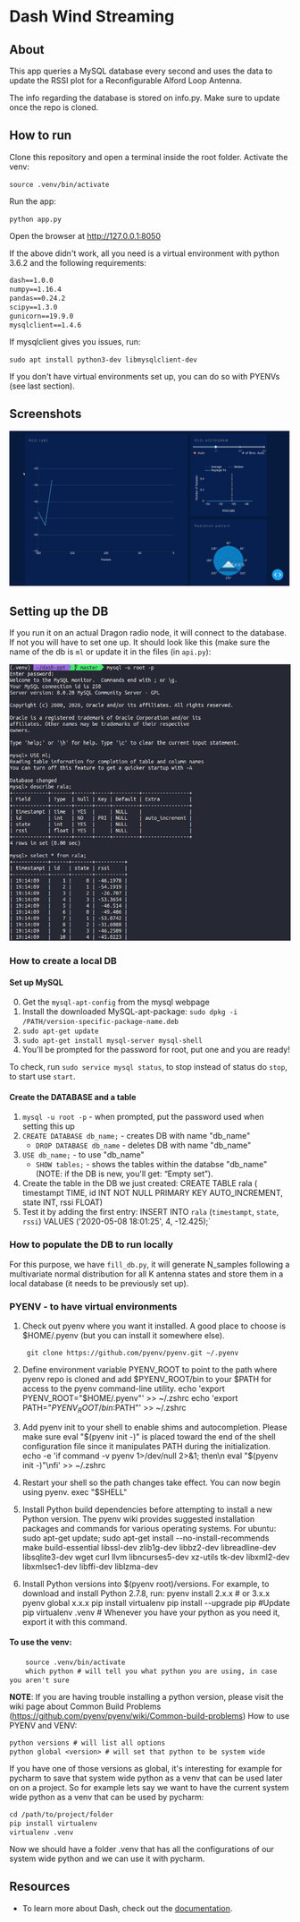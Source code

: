 # Dash Wind Streaming

## About

This app queries a MySQL database every second and uses the data to update the RSSI plot for a Reconfigurable Alford Loop Antenna.

The info regarding the database is stored on info.py. Make sure to update once the repo is cloned.


## How to run

Clone this repository and open a terminal inside the root folder. Activate the venv:

`source .venv/bin/activate`

Run the app:

`python app.py`

Open the browser at http://127.0.0.1:8050

If the above didn't work, all you need is a virtual environment with python 3.6.2 and the following requirements:

    dash==1.0.0
    numpy==1.16.4
    pandas==0.24.2
    scipy==1.3.0
    gunicorn==19.9.0
    mysqlclient==1.4.6

If mysqlclient gives you issues, run:

`sudo apt install python3-dev libmysqlclient-dev`

If you don't have virtual environments set up, you can do so with PYENVs (see last section).

## Screenshots

![assets/demo.gif](assets/demo.gif)

## Setting up the DB

If you run it on an actual Dragon radio node, it will connect to the database. If not you will have to set one up. It should look like this (make sure the name of the db is `ml` or update it in the files (in `api.py`):

![assets/database.png](assets/database.png)

### How to create a local DB
#### Set up MySQL

0. Get the `mysql-apt-config` from the mysql webpage
1. Install the downloaded MySQL-apt-package: `sudo dpkg -i /PATH/version-specific-package-name.deb`
2. `sudo apt-get update`
3. `sudo apt-get install mysql-server mysql-shell`
4. You'll be prompted for the password for root, put one and you are ready!

To check, run `sudo service mysql status`, to stop instead of status do `stop`, to start use `start`.

#### Create the DATABASE and a table

1. `mysql -u root -p` - when prompted, put the password used when setting this up
2. `CREATE DATABASE db_name;` - creates DB with name "db_name"
   - `DROP DATABASE db_name` - deletes DB with name "db_name"
3. `USE db_name;` - to use "db_name"
   - `SHOW tables;` - shows the tables within the databse "db_name" (NOTE: if the DB is new, you'll get: “Empty set”).
4. Create the table in the DB we just created:
        CREATE TABLE rala (
        timestampt TIME,
        id INT NOT NULL PRIMARY KEY AUTO_INCREMENT,
        state INT,
        rssi FLOAT)
5. Test it by adding the first entry:
        INSERT INTO `rala` (`timestampt`, `state`, `rssi`) VALUES ('2020-05-08 18:01:25', 4, -12.425);`

### How to populate the DB to run locally

For this purpose, we have `fill_db.py`, it will generate N_samples following a multivariate normal distribution for all K antenna states and store them in a local database (it needs to be previously set up).

### PYENV - to have virtual environments
1. Check out pyenv where you want it installed. A good place to choose is $HOME/.pyenv (but you can install it somewhere else).

        git clone https://github.com/pyenv/pyenv.git ~/.pyenv

2. Define environment variable PYENV_ROOT to point to the path where pyenv repo is cloned and add $PYENV_ROOT/bin to your $PATH for access to the pyenv command-line utility.
        echo 'export PYENV_ROOT="$HOME/.pyenv"' >> ~/.zshrc
        echo 'export PATH="$PYENV_ROOT/bin:$PATH"' >> ~/.zshrc
3. Add pyenv init to your shell to enable shims and autocompletion. Please make sure eval "$(pyenv init -)" is placed toward the end of the shell configuration file since it manipulates PATH during the initialization.
        echo -e 'if command -v pyenv 1>/dev/null 2>&1; then\n eval "$(pyenv init -)"\nfi' >> ~/.zshrc
4. Restart your shell so the path changes take effect. You can now begin using pyenv.
        exec "$SHELL"
5. Install Python build dependencies before attempting to install a new Python version. The pyenv wiki provides suggested installation packages and commands for various operating systems. For ubuntu:
        sudo apt-get update; sudo apt-get install --no-install-recommends make build-essential libssl-dev zlib1g-dev libbz2-dev libreadline-dev libsqlite3-dev wget curl llvm libncurses5-dev xz-utils tk-dev libxml2-dev libxmlsec1-dev libffi-dev liblzma-dev
6. Install Python versions into $(pyenv root)/versions. For example, to download and install Python 2.7.8, run:
        pyenv install 2.x.x # or 3.x.x
        pyenv global x.x.x
        pip install virtualenv
        pip install --upgrade pip #Update pip
        virtualenv .venv # Whenever you have your python as you need it, export it with this command.

#### To use the venv:
        source .venv/bin/activate
        which python # will tell you what python you are using, in case you aren't sure

**NOTE**: If you are having trouble installing a python version, please visit the wiki page about Common Build Problems (https://github.com/pyenv/pyenv/wiki/Common-build-problems)
How to use PYENV and VENV:

    python versions # will list all options
    python global <version> # will set that python to be system wide

If you have one of those versions as global, it's interesting for example for pycharm to save that system wide python as a venv that can be used later on on a project. So for example lets say we want to have the current system wide python as a venv that can be used by pycharm:

    cd /path/to/project/folder
    pip install virtualenv
    virtualenv .venv

Now we should have a folder .venv that has all the configurations of our system wide python and we can use it with pycharm.


## Resources

- To learn more about Dash, check out the [documentation](https://plot.ly/dash).
